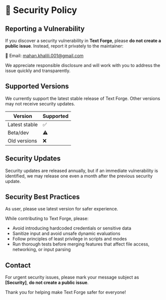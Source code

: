 # 🔐 Security Policy

## Reporting a Vulnerability

If you discover a security vulnerability in **Text Forge**, please **do not create a public issue**. Instead, report it privately to the maintainer:

📧 Email: mahan.khalili.001@gmail.com

We appreciate responsible disclosure and will work with you to address the issue quickly and transparently.

## Supported Versions

We currently support the latest stable release of Text Forge. Other versions may not receive security updates.

| Version       | Supported |
|---------------|-----------|
| Latest stable | ✅        |
| Beta/dev      | ⚠️        |
| Old versions  | ❌        |

## Security Updates

Security updates are released annually, but if an immediate vulnerability is identified, we may release one even a month after the previous security update.

## Security Best Practices

As user, please use latest version for safer experience.

While contributing to Text Forge, please:

- Avoid introducing hardcoded credentials or sensitive data
- Sanitize input and avoid unsafe dynamic evaluations
- Follow principles of least privilege in scripts and modes
- Run thorough tests before merging features that affect file access, networking, or input parsing

## Contact

For urgent security issues, please mark your message subject as **[Security]**, **do not create a public issue**.

Thank you for helping make Text Forge safer for everyone!
